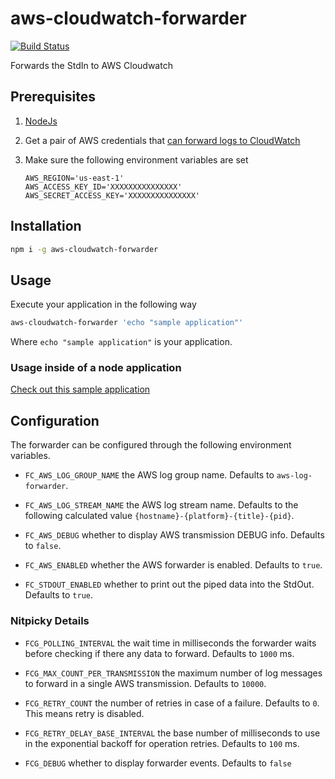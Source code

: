 # aws-cloudwatch-forwarder  

[![Build Status](https://travis-ci.org/camilin87/aws-cloudwatch-forwarder.svg?branch=master)](https://travis-ci.org/camilin87/aws-cloudwatch-forwarder)  

Forwards the StdIn to AWS Cloudwatch  

## Prerequisites  
1. [NodeJs](https://nodejs.org/en/download/package-manager/)  

2. Get a pair of AWS credentials that [can forward logs to CloudWatch](https://www.tddapps.com/2016/07/01/configure-AWS-cloudwatch-for-log-forwarders/)  

3. Make sure the following environment variables are set  
    ```
    AWS_REGION='us-east-1'
    AWS_ACCESS_KEY_ID='XXXXXXXXXXXXXXX'
    AWS_SECRET_ACCESS_KEY='XXXXXXXXXXXXXXX'
    ```

## Installation  

```sh
npm i -g aws-cloudwatch-forwarder
```

## Usage  

Execute your application in the following way  

```sh
aws-cloudwatch-forwarder 'echo "sample application"'
```

Where `echo "sample application"` is your application.  

### Usage inside of a node application  

[Check out this sample application](https://github.com/camilin87/test-node-cloudwatch)  

## Configuration  

The forwarder can be configured through the following environment variables.  

- `FC_AWS_LOG_GROUP_NAME` the AWS log group name. Defaults to `aws-log-forwarder`.  

- `FC_AWS_LOG_STREAM_NAME` the AWS log stream name. Defaults to the following calculated value `{hostname}-{platform}-{title}-{pid}`.  

- `FC_AWS_DEBUG` whether to display AWS transmission DEBUG info. Defaults to `false`.  

- `FC_AWS_ENABLED` whether the AWS forwarder is enabled. Defaults to `true`.  

- `FC_STDOUT_ENABLED` whether to print out the piped data into the StdOut. Defaults to `true`.  


### Nitpicky Details  

- `FCG_POLLING_INTERVAL` the wait time in milliseconds the forwarder waits before checking if there any data to forward. Defaults to `1000` ms.  

- `FCG_MAX_COUNT_PER_TRANSMISSION` the maximum number of log messages to forward in a single AWS transmission. Defaults to `10000`.  

- `FCG_RETRY_COUNT` the number of retries in case of a failure. Defaults to `0`. This means retry is disabled.  

- `FCG_RETRY_DELAY_BASE_INTERVAL` the base number of milliseconds to use in the exponential backoff for operation retries. Defaults to `100` ms.  

- `FCG_DEBUG` whether to display forwarder events. Defaults to `false`  
